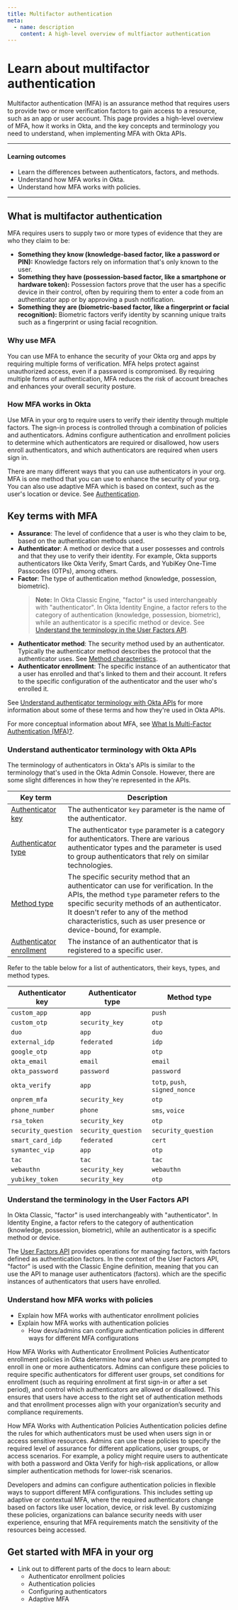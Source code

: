 ```yaml
---
title: Multifactor authentication
meta:
  - name: description
    content: A high-level overview of multfiactor authentication
---
```


# Learn about multifactor authentication

<ApiLifecycle access="ie" />

Multifactor authentication (MFA) is an assurance method that requires users to provide two or more verification factors to gain access to a resource, such as an app or user account. This page provides a high-level overview of MFA, how it works in Okta, and the key concepts and terminology you need to understand, when implementing MFA with Okta APIs.

---

#### Learning outcomes

* Learn the differences between authenticators, factors, and methods.
* Understand how MFA works in Okta.
* Understand how MFA works with policies.

---

## What is multifactor authentication

MFA requires users to supply two or more types of evidence that they are who they claim to be:

* **Something they know (knowledge-based factor, like a password or PIN):** Knowledge factors rely on information that's only known to the user.
* **Something they have (possession-based factor, like a smartphone or hardware token):** Possession factors prove that the user has a specific device in their control, often by requiring them to enter a code from an authenticator app or by approving a push notification.
* **Something they are (biometric-based factor, like a fingerprint or facial recognition):** Biometric factors verify identity by scanning unique traits such as a fingerprint or using facial recognition.

### Why use MFA

You can use MFA to enhance the security of your Okta org and apps by requiring multiple forms of verification. MFA helps protect against unauthorized access, even if a password is compromised. By requiring multiple forms of authentication, MFA reduces the risk of account breaches and enhances your overall security posture.

### How MFA works in Okta

Use MFA in your org to require users to verify their identity through multiple factors. The sign-in process is controlled through a combination of policies and authenticators. Admins configure authentication and enrollment policies to determine which authenticators are required or disallowed, how users enroll authenticators, and which authenticators are required when users sign in.

There are many different ways that you can use authenticators in your org. MFA is one method that you can use to enhance the security of your org. You can also use adaptive MFA which is based on context, such as the user's location or device. See [Authentication](https://help.okta.com/oie/en-us/content/topics/security/security_at_okta.htm).

## Key terms with MFA

* **Assurance**: The level of confidence that a user is who they claim to be, based on the authentication methods used.
* **Authenticator**: A method or device that a user possesses and controls and that they use to verify their identity. For example, Okta supports authenticators like Okta Verify, Smart Cards, and YubiKey One-Time Passcodes (OTPs), among others.
* **Factor**: The type of authentication method (knowledge, possession, biometric).
   > **Note:** In Okta Classic Engine, "factor" is used interchangeably with "authenticator". In Okta Identity Engine, a factor refers to the category of authentication (knowledge, possession, biometric), while an authenticator is a specific method or device. See [Understand the terminology in the User Factors API](#understand-the-terminology-in-the-user-factors-api).
* **Authenticator method**: The security method used by an authenticator. Typically the authenticator method describes the protocol that the authenticator uses. See [Method characteristics](https://help.okta.com/oie/en-us/content/topics/identity-engine/authenticators/about-authenticators.htm).
* **Authenticator enrollment**: The specific instance of an authenticator that a user has enrolled and that's linked to them and their account. It refers to the specific configuration of the authenticator and the user who's enrolled it.

See [Understand authenticator terminology with Okta APIs](#understand-authenticator-terminology-with-okta-apis) for more information about some of these terms and how they're used in Okta APIs.

For more conceptual information about MFA, see [What Is Multi-Factor Authentication (MFA)?](https://www.okta.com/blog/2021/08/multi-factor-authentication-mfa/).

### Understand authenticator terminology with Okta APIs

The terminology of authenticators in Okta's APIs is similar to the terminology that's used in the Okta Admin Console. However, there are some slight differences in how they're represented in the APIs.

| Key term                  | Description  |
|---------------------------|--------------|
| [Authenticator key](https://developer.okta.com/docs/api/openapi/okta-management/management/tag/Authenticator/#tag/Authenticator/operation/listAuthenticators!c=200&path=0/key&t=response) | The authenticator `key` parameter is the name of the authenticator. |
| [Authenticator type](https://developer.okta.com/docs/api/openapi/okta-management/management/tag/Authenticator/#tag/Authenticator/operation/listAuthenticators!c=200&path=0/type&t=response) | The authenticator `type` parameter is a category for authenticators. There are various authenticator types and the parameter is used to group authenticators that rely on similar technologies. |
| [Method type](https://developer.okta.com/docs/api/openapi/okta-management/management/tag/Authenticator/#tag/Authenticator/operation/listAuthenticatorMethods!c=200&path=13/type&t=response) | The specific security method that an authenticator can use for verification. In the APIs, the method `type` parameter refers to the specific security methods of an authenticator. It doesn't refer to any of the method characteristics, such as user presence or device-bound, for example. |
| [Authenticator enrollment](https://developer.okta.com/docs/api/openapi/okta-management/management/tag/UserAuthenticatorEnrollments/) | The instance of an authenticator that is registered to a specific user. |

Refer to the table below for a list of authenticators, their keys, types, and method types.

| Authenticator key   | Authenticator type      | Method type             |
|---------------------|-------------------------|-------------------------|
| `custom_app`        | `app`                   | `push`                  |
| `custom_otp`        | `security_key`          | `otp`                   |
| `duo`               | `app`                   | `duo`                   |
| `external_idp`      | `federated`             | `idp`                   |
| `google_otp`        | `app`                   | `otp`                   |
| `okta_email`        | `email`                 | `email`                 |
| `okta_password`     | `password`              | `password`              |
| `okta_verify`       | `app`                   | `totp`, `push`, `signed_nonce` |
| `onprem_mfa`        | `security_key`            | `otp`                      |
| `phone_number`     | `phone`                   | `sms`, `voice`            |
| `rsa_token`        | `security_key`            | `otp`                      |
| `security_question` | `security_question`       | `security_question`       |
| `smart_card_idp`   | `federated`               | `cert`                    |
| `symantec_vip`     | `app`                     | `otp`                      |
| `tac`               | `tac`                    | `tac`                      |
| `webauthn`         | `security_key`            | `webauthn`                |
| `yubikey_token`    | `security_key`            | `otp`                      |

### Understand the terminology in the User Factors API

In Okta Classic, "factor" is used interchangeably with "authenticator". In Identity Engine, a factor refers to the category of authentication (knowledge, possession, biometric), while an authenticator is a specific method or device.

The [User Factors API](https://developer.okta.com/docs/api/openapi/okta-management/management/tag/UserFactor/) provides operations for managing factors, with factors defined as authentication factors. In the context of the User Factors API, "factor" is used with the Classic Engine definition, meaning that you can use the API to manage user authenticators (factors).  which are the specific instances of authenticators that users have enrolled.

### Understand how MFA works with policies

* Explain how MFA works with authenticator enrollment policies
* Explain how MFA works with authentication policies
  * How devs/admins can configure authentication policies in different ways for different MFA configurations

How MFA Works with Authenticator Enrollment Policies
Authenticator enrollment policies in Okta determine how and when users are prompted to enroll in one or more authenticators. Admins can configure these policies to require specific authenticators for different user groups, set conditions for enrollment (such as requiring enrollment at first sign-in or after a set period), and control which authenticators are allowed or disallowed. This ensures that users have access to the right set of authentication methods and that enrollment processes align with your organization’s security and compliance requirements.

How MFA Works with Authentication Policies
Authentication policies define the rules for which authenticators must be used when users sign in or access sensitive resources. Admins can use these policies to specify the required level of assurance for different applications, user groups, or access scenarios. For example, a policy might require users to authenticate with both a password and Okta Verify for high-risk applications, or allow simpler authentication methods for lower-risk scenarios.

Developers and admins can configure authentication policies in flexible ways to support different MFA configurations. This includes setting up adaptive or contextual MFA, where the required authenticators change based on factors like user location, device, or risk level. By customizing these policies, organizations can balance security needs with user experience, ensuring that MFA requirements match the sensitivity of the resources being accessed.



## Get started with MFA in your org

* Link out to different parts of the docs to learn about:
  * Authenticator enrollment policies
  * Authentication policies
  * Configuring authenticators
  * Adaptive MFA
